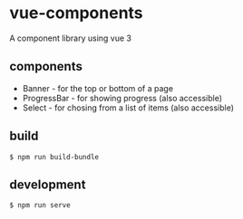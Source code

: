 # vue-components

A component library using vue 3

## components

- Banner - for the top or bottom of a page
- ProgressBar - for showing progress (also accessible)
- Select - for chosing from a list of items (also accessible)

## build

    $ npm run build-bundle

## development

    $ npm run serve

